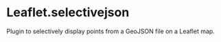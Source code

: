 Leaflet.selectivejson
=====================

Plugin to selectively display points from a GeoJSON file on a Leaflet map.
